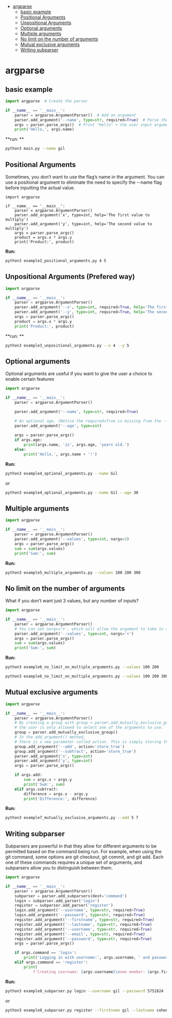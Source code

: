 <!--ts-->
* [argparse](#argparse)
   * [basic example](#basic-example)
   * [Positional Arguments](#positional-arguments)
   * [Unpositional Arguments](#unpositional-arguments)
   * [Optional arguments](#optional-arguments)
   * [Multiple arguments](#multiple-arguments)
   * [No limit on the number of arguments](#no-limit-on-the-number-of-arguments)
   * [Mutual exclusive arguments](#mutual-exclusive-arguments)
   * [Writing subparser](#writing-subparser)

<!-- Created by https://github.com/ekalinin/github-markdown-toc -->
<!-- Added by: gil_diy, at: Sat 03 Dec 2022 13:56:46 IST -->

<!--te-->


# argparse

## basic example

```python
import argparse  # Create the parser

if __name__ == '__main__':
    parser = argparse.ArgumentParser()  # Add an argument
    parser.add_argument('--name', type=str, required=True)  # Parse the argument
    args = parser.parse_args()  # Print "Hello" + the user input argument
    print('Hello,', args.name)
```

**run: **
```bash
python3 main.py --name gil
```

## Positional Arguments

Sometimes, you don’t want to use the flag’s name in the argument. You can use a positional argument to eliminate the need to specify the --name flag before inputting the actual value.


```pyhton
import argparse

if __name__ == '__main__':
    parser = argparse.ArgumentParser()
    parser.add_argument('x', type=int, help='The first value to multiply')
    parser.add_argument('y', type=int, help='The second value to multiply')
    args = parser.parse_args()
    product = args.x * args.y
    print('Product:', product)

```

**Run:**

```bash
python3 example2_positional_arguments.py 4 5
```

## Unpositional Arguments (Prefered way)

```python
import argparse

if __name__ == '__main__':
    parser = argparse.ArgumentParser()
    parser.add_argument('--x', type=int, required=True, help='The first value to multiply')
    parser.add_argument('--y', type=int, required=True, help='The second value to multiply')
    args = parser.parse_args()
    product = args.x * args.y
    print('Product:', product)

```

**run: **
```bash
python3 example3_unpositional_arguments.py --x 4 --y 5
```

## Optional arguments

Optional arguments are useful if you want to give the user a choice to enable certain features


```python
import argparse

if __name__ == '__main__':
    parser = argparse.ArgumentParser()

    parser.add_argument('--name', type=str, required=True)

    # An optional age. (Notice the required=True is missing from the --age argument.)
    parser.add_argument('--age', type=int)
    
    args = parser.parse_args()
    if args.age:
        print(args.name, 'is', args.age, 'years old.')
    else:
        print('Hello,', args.name + '!')

```

**Run:**

```bash
python3 example4_optional_arguments.py --name Gil
```
or

```bash
python3 example4_optional_arguments.py --name Gil --age 30
```

## Multiple arguments

```python
import argparse

if __name__ == '__main__':
    parser = argparse.ArgumentParser()
    parser.add_argument('--values', type=int, nargs=3)
    args = parser.parse_args()
    sum = sum(args.values)
    print('Sum:', sum)

```

**Run:**
```bash
python3 example5_multiple_arguments.py --values 100 200 300
```

## No limit on the number of arguments

What if you don’t want just 3 values, but any number of inputs?

```python
import argparse

if __name__ == '__main__':
    parser = argparse.ArgumentParser()
    # You can set nargs='+', which will allow the argument to take in any number of values.
    parser.add_argument('--values', type=int, nargs='+')
    args = parser.parse_args()
    sum = sum(args.values)
    print('Sum:', sum)

```

**Run:**

```bash
python3 example6_no_limit_on_multiple_arguments.py --values 100 200
```

```bash
python3 example6_no_limit_on_multiple_arguments.py --values 100 200 300 400 500
```

## Mutual exclusive arguments

```python
import argparse

if __name__ == '__main__':
    parser = argparse.ArgumentParser()
    # By creating a group with group = parser.add_mutually_exclusive_group(),
    # the user is only allowed to select one of the arguments to use.
    group = parser.add_mutually_exclusive_group()
    # In the add_argument() method,
    # there is a new parameter called action. This is simply storing the default method if the argument is blank.
    group.add_argument('--add', action='store_true')
    group.add_argument('--subtract', action='store_true')
    parser.add_argument('x', type=int)
    parser.add_argument('y', type=int)
    args = parser.parse_args()

    if args.add:
        sum = args.x + args.y
        print('Sum:', sum)
    elif args.subtract:
        difference = args.x - args.y
        print('Difference:', difference)
```

**Run:**

```bash
python3 example7_mutually_exclusive_arguments.py --add 5 7
```

## Writing subparser

Subparsers are powerful in that they allow for different arguments to be permitted based on the command being run.
For example, when using the git command, some options are git checkout, git commit, and git add.
Each one of these commands requires a unique set of arguments, and subparsers allow you to distinguish between them.

```python
import argparse

if __name__ == '__main__':
    parser = argparse.ArgumentParser()
    subparser = parser.add_subparsers(dest='command')
    login = subparser.add_parser('login')
    register = subparser.add_parser('register')
    login.add_argument('--username', type=str, required=True)
    login.add_argument('--password', type=str, required=True)
    register.add_argument('--firstname', type=str, required=True)
    register.add_argument('--lastname', type=str, required=True)
    register.add_argument('--username', type=str, required=True)
    register.add_argument('--email', type=str, required=True)
    register.add_argument('--password', type=str, required=True)
    args = parser.parse_args()

    if args.command == 'login':
        print('Logging in with username:', args.username, ' and password:', args.password)
    elif args.command == 'register':
        print(
            f'Creating username: {args.username}\nnew member: {args.firstname} {args.lastname}\nemail:{args.email}\npassword: {args.password}')
```

**Run:**

```bash
python3 example8_subparser.py login --username gil --password 5751824
```

or 

```bash
python3 example8_subparser.py register --firstname gil --lastname cohen --username Nemo --email gil@gmail.com --password  5751824
```